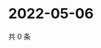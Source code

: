 # 2022-05-06

共 0 条

<!-- BEGIN WEIBO -->
<!-- 最后更新时间 Fri May 06 2022 03:00:36 GMT+0800 (China Standard Time) -->

<!-- END WEIBO -->
